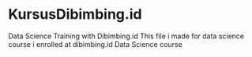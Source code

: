 # KursusDibimbing.id
Data Science Training with Dibimbing.id
This file i made for data science course i enrolled at dibimbing.id Data Science course
